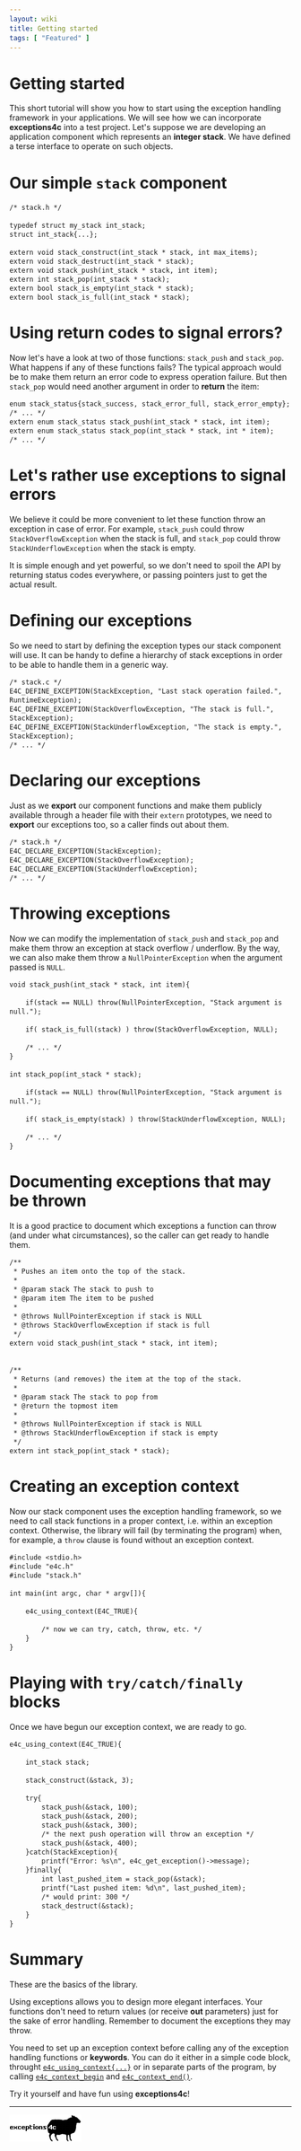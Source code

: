 ```yaml
---
layout: wiki
title: Getting started
tags: [ "Featured" ]
---
```


# Getting started

This short tutorial will show you how to start using the exception handling framework in your applications. We will see how we can incorporate **exceptions4c** into a test project. Let's suppose we are developing an application component which represents an **integer stack**. We have defined a terse interface to operate on such objects.

# Our simple `stack` component

```
/* stack.h */

typedef struct my_stack int_stack;
struct int_stack{...};

extern void stack_construct(int_stack * stack, int max_items);
extern void stack_destruct(int_stack * stack);
extern void stack_push(int_stack * stack, int item);
extern int stack_pop(int_stack * stack);
extern bool stack_is_empty(int_stack * stack);
extern bool stack_is_full(int_stack * stack);
```

# Using return codes to signal errors?

Now let's have a look at two of those functions: `stack_push` and `stack_pop`. What happens if any of these functions fails? The typical approach would be to make them return an error code to express operation failure. But then `stack_pop` would need another argument in order to **return** the item:

```
enum stack_status{stack_success, stack_error_full, stack_error_empty};
/* ... */
extern enum stack_status stack_push(int_stack * stack, int item);
extern enum stack_status stack_pop(int_stack * stack, int * item);
/* ... */
```

# Let's rather use exceptions to signal errors

We believe it could be more convenient to let these function throw an exception in case of error. For example, `stack_push` could throw `StackOverflowException` when the stack is full, and `stack_pop` could throw `StackUnderflowException` when the stack is empty.

It is simple enough and yet powerful, so we don't need to spoil the API by returning status codes everywhere, or passing pointers just to get the actual result.

# Defining our exceptions

So we need to start by defining the exception types our stack component will use. It can be handy to define a hierarchy of stack exceptions in order to be able to handle them in a generic way.

```
/* stack.c */
E4C_DEFINE_EXCEPTION(StackException, "Last stack operation failed.", RuntimeException);
E4C_DEFINE_EXCEPTION(StackOverflowException, "The stack is full.", StackException);
E4C_DEFINE_EXCEPTION(StackUnderflowException, "The stack is empty.", StackException);
/* ... */
```

# Declaring our exceptions

Just as we **export** our component functions and make them publicly available through a header file with their `extern` prototypes, we need to **export** our exceptions too, so a caller finds out about them.

```
/* stack.h */
E4C_DECLARE_EXCEPTION(StackException);
E4C_DECLARE_EXCEPTION(StackOverflowException);
E4C_DECLARE_EXCEPTION(StackUnderflowException);
/* ... */
```

# Throwing exceptions

Now we can modify the implementation of `stack_push` and `stack_pop` and make them throw an exception at stack overflow / underflow. By the way, we can also make them throw a `NullPointerException` when the argument passed is `NULL`.

```
void stack_push(int_stack * stack, int item){

    if(stack == NULL) throw(NullPointerException, "Stack argument is null.");

    if( stack_is_full(stack) ) throw(StackOverflowException, NULL);

    /* ... */
}

int stack_pop(int_stack * stack);

    if(stack == NULL) throw(NullPointerException, "Stack argument is null.");

    if( stack_is_empty(stack) ) throw(StackUnderflowException, NULL);

    /* ... */
}
```

# Documenting exceptions that may be thrown

It is a good practice to document which exceptions a function can throw (and under what circumstances), so the caller can get ready to handle them.

```
/**
 * Pushes an item onto the top of the stack.
 *
 * @param stack The stack to push to
 * @param item The item to be pushed
 *
 * @throws NullPointerException if stack is NULL
 * @throws StackOverflowException if stack is full
 */
extern void stack_push(int_stack * stack, int item);


/**
 * Returns (and removes) the item at the top of the stack.
 *
 * @param stack The stack to pop from
 * @return the topmost item
 *
 * @throws NullPointerException if stack is NULL
 * @throws StackUnderflowException if stack is empty
 */
extern int stack_pop(int_stack * stack);
```

# Creating an exception context

Now our stack component uses the exception handling framework, so we need to call stack functions in a proper context, i.e. within an exception context. Otherwise, the library will fail (by terminating the program) when, for example, a `throw` clause is found without an exception context.

```
#include <stdio.h>
#include "e4c.h"
#include "stack.h"

int main(int argc, char * argv[]){

    e4c_using_context(E4C_TRUE){

        /* now we can try, catch, throw, etc. */
    }
}
```

# Playing with `try/catch/finally` blocks

Once we have begun our exception context, we are ready to go.

```
e4c_using_context(E4C_TRUE){

    int_stack stack;

    stack_construct(&stack, 3);

    try{
        stack_push(&stack, 100);
        stack_push(&stack, 200);
        stack_push(&stack, 300);
        /* the next push operation will throw an exception */
        stack_push(&stack, 400);
    }catch(StackException){
        printf("Error: %s\n", e4c_get_exception()->message);
    }finally{
        int last_pushed_item = stack_pop(&stack);
        printf("Last pushed item: %d\n", last_pushed_item);
        /* would print: 300 */
        stack_destruct(&stack);
    }
}
```

# Summary

These are the basics of the library.

Using exceptions allows you to design more elegant interfaces. Your functions don't need to return values (or receive **out** parameters) just for the sake of error handling. Remember to document the exceptions they may throw.

You need to set up an exception context before calling any of the exception handling functions or **keywords**. You can do it either in a simple code block, throught [`e4c_using_context{...}`](macros.md#e4c_using_context) or in separate parts of the program, by calling [`e4c_context_begin`](functions.md#e4c_context_begin) and [`e4c_context_end()`](functions.md#e4c_context_end).

Try it yourself and have fun using **exceptions4c**!

----

![](https://raw.githubusercontent.com/guillermocalvo/exceptions4c/master/etc/img/logo/exceptions4c_128.png)
